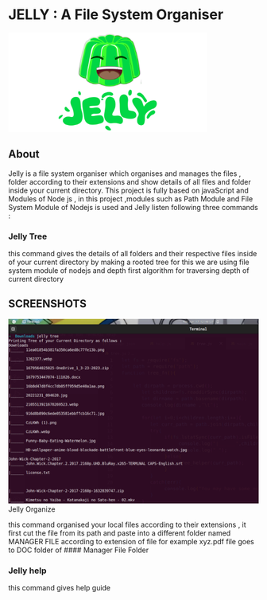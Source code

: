 # JELLY : A File System Organiser

<!-- PROJECT LOGO -->
  <a>
    <img src="Images/logo.png" alt="Logo" width="400" height="200" >
  </a>

 
<!-- ABOUT  -->
## About

Jelly is a file system organiser which organises and manages the files , folder according to their extensions and show details of all files and folder inside your current directory.
This project is fully based on javaScript and Modules of Node js , in this project ,modules such as Path Module and File System Module  of Nodejs is used and  Jelly listen following three commands : 

### Jelly Tree
this command gives the details of all folders and their respective files inside of your current directory by making a rooted tree 
for this we are using file system module of nodejs and depth first algorithm for traversing depth of current directory 

## SCREENSHOTS
 <a>
    <img src="Images/Jelly_Tree.png" alt="SS >
  </a>




### Jelly Organize
this command organised your local files according to their extensions , it first cut the file from its path and paste into a different folder named MANAGER FILE according to extension of file
for example  xyz.pdf file goes to DOC folder of #### Manager File  Folder

### Jelly help
this command gives help guide 
